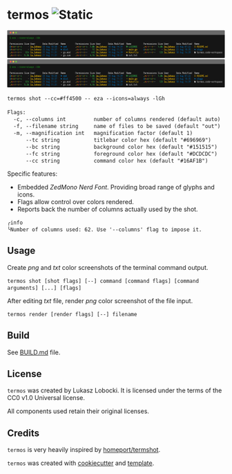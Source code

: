 # termos ![Static](https://img.shields.io/badge/plajta-werwa-chartreuse?style=for-the-badge&labelColor=cyan)

![example](cmd/example.png)
![example](cmd/example.png)

```text
termos shot --cc=#ff4500 -- eza --icons=always -lGh

Flags:
  -c, --columns int         number of columns rendered (default auto)
  -f, --filename string     name of files to be saved (default "out")
  -m, --magnification int   magnification factor (default 1)
      --tc string           titlebar color hex (default "#696969")
      --bc string           background color hex (default "#151515")
      --fc string           foreground color hex (default "#DCDCDC")
      --cc string           command color hex (default "#16AF1B")
```
Specific features:
- Embedded *ZedMono Nerd Font*. Providing broad range of glyphs and icons.
- Flags allow control over colors rendered.
- Reports back the number of columns actually used by the shot.

```text
╭info
╰Number of columns used: 62. Use '--columns' flag to impose it.
```



## Usage

Create *png* and *txt* color screenshots of the terminal command output.

```text
termos shot [shot flags] [--] command [command flags] [command arguments] [...] [flags]
```

After editing *txt* file, render *png* color screenshot of the file input.

```text
termos render [render flags] [--] filename
```

## Build

See [BUILD.md](cmd/BUILD.md) file.

## License

`termos` was created by Lukasz Lobocki. It is licensed under the terms of the CC0 v1.0 Universal license.

All components used retain their original licenses.

## Credits

`termos` is very heavily inspired by [homeport/termshot](https://github.com/homeport/termshot).

`termos` was created with [cookiecutter](https://cookiecutter.readthedocs.io/en/latest/) and [template](https://github.com/lukasz-lobocki/go-cookiecutter).
